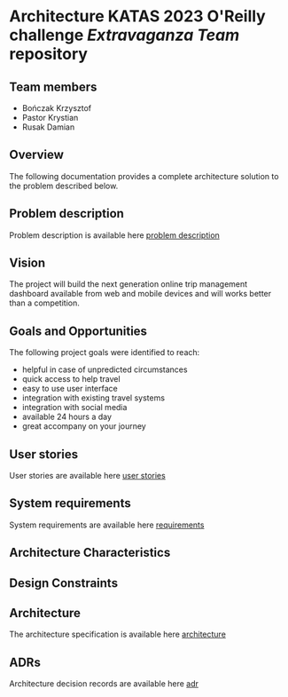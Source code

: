 # Architecture KATAS 2023 O'Reilly challenge *Extravaganza Team* repository
## Team members
* Bończak Krzysztof
* Pastor Krystian
* Rusak Damian

## Overview

The following documentation provides a complete architecture solution to the problem described below.

## Problem description

Problem description is available here [problem description](current/problem/problem_description.md)  


## Vision

The project will build the next generation online trip management dashboard available from web and mobile devices and will works better than a competition.

## Goals and Opportunities

The following project goals were identified to reach:  
* helpful in case of unpredicted circumstances
* quick access to help travel
* easy to use user interface
* integration with existing travel systems
* integration with social media
* available 24 hours a day
* great accompany on your journey

## User stories

User stories are available here [user stories](current/user_stories/README.md)  

## System requirements

System requirements are available here [requirements](current/requirements/README.md)  


## Architecture Characteristics


## Design Constraints


## Architecture

The architecture specification is available here [architecture](current/architecture/README.md)  


## ADRs

Architecture decision records are available here [adr](current/adr/README.md)  

